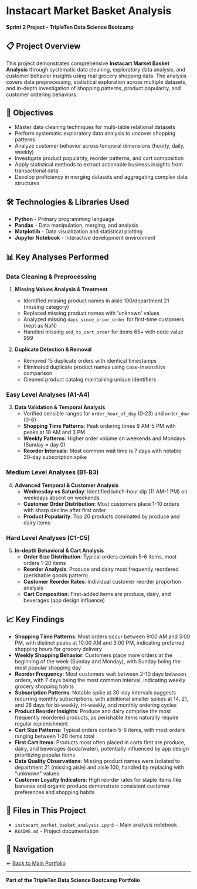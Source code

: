 # Instacart Market Basket Analysis

**Sprint 2 Project - TripleTen Data Science Bootcamp**

## 📋 Project Overview

This project demonstrates comprehensive **Instacart Market Basket Analysis** through systematic data cleaning, exploratory data analysis, and customer behavior insights using real grocery shopping data. The analysis covers data preprocessing, statistical exploration across multiple datasets, and in-depth investigation of shopping patterns, product popularity, and customer ordering behaviors.

## 🎯 Objectives

- Master data cleaning techniques for multi-table relational datasets
- Perform systematic exploratory data analysis to uncover shopping patterns
- Analyze customer behavior across temporal dimensions (hourly, daily, weekly)
- Investigate product popularity, reorder patterns, and cart composition
- Apply statistical methods to extract actionable business insights from transactional data
- Develop proficiency in merging datasets and aggregating complex data structures

## 🛠️ Technologies & Libraries Used

- **Python** - Primary programming language
- **Pandas** - Data manipulation, merging, and analysis
- **Matplotlib** - Data visualization and statistical plotting
- **Jupyter Notebook** - Interactive development environment

## 📊 Key Analyses Performed

### **Data Cleaning & Preprocessing**
1. **Missing Values Analysis & Treatment**
   - Identified missing product names in aisle 100/department 21 (missing category)
   - Replaced missing product names with 'unknown' values
   - Analyzed missing `days_since_prior_order` for first-time customers (kept as NaN)
   - Handled missing `add_to_cart_order` for items 65+ with code value 999

2. **Duplicate Detection & Removal**
   - Removed 15 duplicate orders with identical timestamps
   - Eliminated duplicate product names using case-insensitive comparison
   - Cleaned product catalog maintaining unique identifiers

### **Easy Level Analyses (A1-A4)**
3. **Data Validation & Temporal Analysis**
   - Verified sensible ranges for `order_hour_of_day` (0-23) and `order_dow` (0-6)
   - **Shopping Time Patterns**: Peak ordering times 9 AM-5 PM with peaks at 10 AM and 3 PM
   - **Weekly Patterns**: Higher order volume on weekends and Mondays (Sunday = day 0)
   - **Reorder Intervals**: Most common wait time is 7 days with notable 30-day subscription spike

### **Medium Level Analyses (B1-B3)**
4. **Advanced Temporal & Customer Analysis**
   - **Wednesday vs Saturday**: Identified lunch-hour dip (11 AM-1 PM) on weekdays absent on weekends
   - **Customer Order Distribution**: Most customers place 1-10 orders with sharp decline after first order
   - **Product Popularity**: Top 20 products dominated by produce and dairy items

### **Hard Level Analyses (C1-C5)**
5. **In-depth Behavioral & Cart Analysis**
   - **Order Size Distribution**: Typical orders contain 5-6 items, most orders 1-20 items
   - **Reorder Analysis**: Produce and dairy most frequently reordered (perishable goods pattern)
   - **Customer Reorder Rates**: Individual customer reorder proportion analysis
   - **Cart Composition**: First-added items are produce, dairy, and beverages (app design influence)

## 📈 Key Findings

- **Shopping Time Patterns**: Most orders occur between 9:00 AM and 5:00 PM, with distinct peaks at 10:00 AM and 3:00 PM, indicating preferred shopping hours for grocery delivery
- **Weekly Shopping Behavior**: Customers place more orders at the beginning of the week (Sunday and Monday), with Sunday being the most popular shopping day
- **Reorder Frequency**: Most customers wait between 2-10 days between orders, with 7 days being the most common interval, indicating weekly grocery shopping habits
- **Subscription Patterns**: Notable spike at 30-day intervals suggests recurring monthly subscriptions, with additional smaller spikes at 14, 21, and 28 days for bi-weekly, tri-weekly, and monthly ordering cycles
- **Product Reorder Insights**: Produce and dairy comprise the most frequently reordered products, as perishable items naturally require regular replenishment
- **Cart Size Patterns**: Typical orders contain 5-6 items, with most orders ranging between 1-20 items total
- **First Cart Items**: Products most often placed in carts first are produce, dairy, and beverages (soda/water), potentially influenced by app design prioritizing popular items
- **Data Quality Observations**: Missing product names were isolated to department 21 (missing aisle) and aisle 100, handled by replacing with "unknown" values
- **Customer Loyalty Indicators**: High reorder rates for staple items like bananas and organic produce demonstrate consistent customer preferences and shopping habits

## 📁 Files in This Project

- `instacart_market_basket_analysis.ipynb` - Main analysis notebook
- `README.md` - Project documentation

## 🔗 Navigation

← [Back to Main Portfolio](../README.md)

---

**Part of the TripleTen Data Science Bootcamp Portfolio**